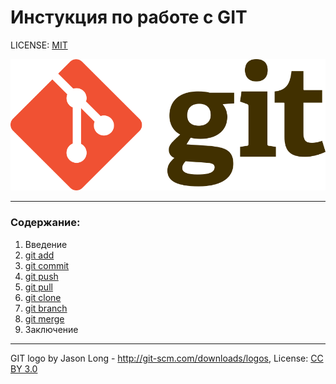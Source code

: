 # Инстукция по работе с GIT

LICENSE: [MIT](./license.md)

![git-logo](./assets/Git-logo.png)

---

### Содержание:
1. Введение
2. [git add](./add.md)
3. [git commit](./commit.md)
4. [git push](./push.md)
5. [git pull](./pull.md)
6. [git clone](./clone.md)
7. [git branch](./branch.md)
8. [git merge](./merge.md)
9. Заключение

---

GIT logo by Jason Long - http://git-scm.com/downloads/logos,
License: [CC BY 3.0](https://creativecommons.org/licenses/by/3.0/)